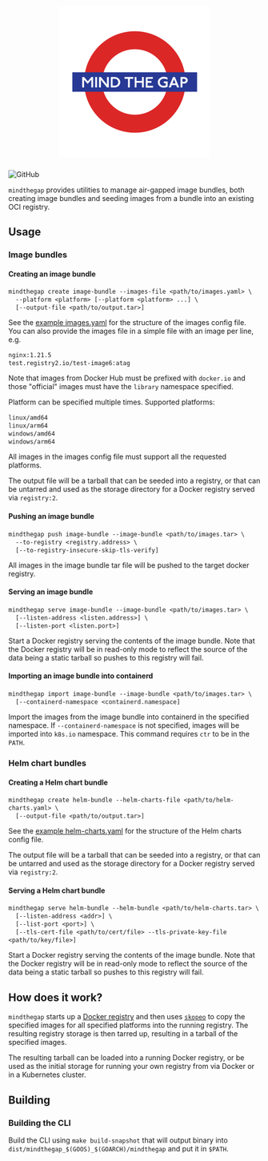 <!--
 Copyright 2021 D2iQ, Inc. All rights reserved.
 SPDX-License-Identifier: Apache-2.0
-->

<h1 align="center"><img src="mindthegap.svg" alt="mindthegap" width="300"/></h1>

![GitHub](https://img.shields.io/github/license/mesosphere/mindthegap?style=flat-square)

`mindthegap` provides utilities to manage air-gapped image bundles, both
creating image bundles and seeding images from a bundle into an existing
OCI registry.

## Usage

### Image bundles

#### Creating an image bundle

```shell
mindthegap create image-bundle --images-file <path/to/images.yaml> \
  --platform <platform> [--platform <platform> ...] \
  [--output-file <path/to/output.tar>]
```

See the [example images.yaml](images-example.yaml) for the structure of the
images config file. You can also provide the images file in a simple file with
an image per line, e.g.

```plain
nginx:1.21.5
test.registry2.io/test-image6:atag
```

Note that images from Docker Hub must be prefixed with `docker.io` and those "official" images
must have the `library` namespace specified.

Platform can be specified multiple times. Supported platforms:

```plain
linux/amd64
linux/arm64
windows/amd64
windows/arm64
```

All images in the images config file must support all the requested platforms.

The output file will be a tarball that can be seeded into a registry,
or that can be untarred and used as the storage directory for a Docker registry
served via `registry:2`.

#### Pushing an image bundle

```shell
mindthegap push image-bundle --image-bundle <path/to/images.tar> \
  --to-registry <registry.address> \
  [--to-registry-insecure-skip-tls-verify]
```

All images in the image bundle tar file will be pushed to the target docker registry.

#### Serving an image bundle

```shell
mindthegap serve image-bundle --image-bundle <path/to/images.tar> \
  [--listen-address <listen.address>] \
  [--listen-port <listen.port>]
```

Start a Docker registry serving the contents of the image bundle. Note that the Docker registry will
be in read-only mode to reflect the source of the data being a static tarball so pushes to this
registry will fail.

#### Importing an image bundle into containerd

```shell
mindthegap import image-bundle --image-bundle <path/to/images.tar> \
  [--containerd-namespace <containerd.namespace]
```

Import the images from the image bundle into containerd in the specified namespace. If
`--containerd-namespace` is not specified, images will be imported into `k8s.io` namespace. This
command requires `ctr` to be in the `PATH`.

### Helm chart bundles

#### Creating a Helm chart bundle

```shell
mindthegap create helm-bundle --helm-charts-file <path/to/helm-charts.yaml> \
  [--output-file <path/to/output.tar>]
```

See the [example helm-charts.yaml](helm-example.yaml) for the structure of the
Helm charts config file.

The output file will be a tarball that can be seeded into a registry,
or that can be untarred and used as the storage directory for a Docker registry
served via `registry:2`.

#### Serving a Helm chart bundle

```shell
mindthegap serve helm-bundle --helm-bundle <path/to/helm-charts.tar> \
  [--listen-address <addr>] \
  [--list-port <port>] \
  [--tls-cert-file <path/to/cert/file> --tls-private-key-file <path/to/key/file>]
```

Start a Docker registry serving the contents of the image bundle. Note that the Docker registry will
be in read-only mode to reflect the source of the data being a static tarball so pushes to this
registry will fail.

## How does it work?

`mindthegap` starts up a [Docker registry](https://docs.docker.com/registry/)
and then uses [`skopeo`](https://github.com/containers/skopeo) to copy the
specified images for all specified platforms into the running registry. The
resulting registry storage is then tarred up, resulting in a tarball of the
specified images.

The resulting tarball can be loaded into a running Docker registry, or
be used as the initial storage for running your own registry from via Docker
or in a Kubernetes cluster.

## Building

### Building the CLI

Build the CLI using `make build-snapshot` that will output binary into
`dist/mindthegap_$(GOOS)_$(GOARCH)/mindthegap` and put it in `$PATH`.

